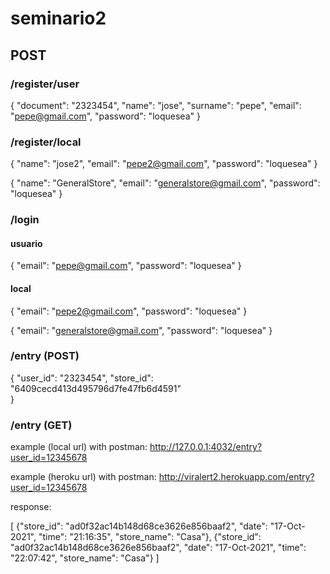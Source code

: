 # seminario2

## POST

### /register/user

{
 "document": "2323454",
 "name": "jose",
 "surname": "pepe",
 "email": "pepe@gmail.com",
 "password": "loquesea"
}

### /register/local

{
 "name": "jose2",
 "email": "pepe2@gmail.com",
 "password": "loquesea"
}

{
 "name": "GeneralStore",
 "email": "generalstore@gmail.com",
 "password": "loquesea"
}

### /login

#### usuario
{
 "email": "pepe@gmail.com",
 "password": "loquesea"
}

#### local
{
 "email": "pepe2@gmail.com",
 "password": "loquesea"
}

{
 "email": "generalstore@gmail.com",
 "password": "loquesea"
}

### /entry (POST)

{
 "user_id": "2323454",
 "store_id": "6409cecd413d495796d7fe47fb6d4591"  
}

### /entry (GET)

example (local url) with postman: http://127.0.0.1:4032/entry?user_id=12345678

example (heroku url) with postman: http://viralert2.herokuapp.com/entry?user_id=12345678

response: 

[
 {"store_id": "ad0f32ac14b148d68ce3626e856baaf2", "date": "17-Oct-2021", "time": "21:16:35", 
 "store_name": "Casa"},
 {"store_id": "ad0f32ac14b148d68ce3626e856baaf2", "date": "17-Oct-2021", "time": "22:07:42", 
 "store_name": "Casa"}
]